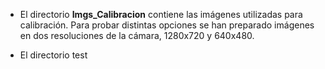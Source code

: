
- El directorio **Imgs_Calibracion** contiene las imágenes utilizadas para calibración. Para probar distintas opciones se han preparado imágenes en dos resoluciones de la cámara, 1280x720 y 640x480. 

- El directorio test
